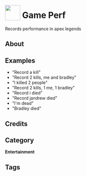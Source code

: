 # <img src="https://raw.githack.com/FortAwesome/Font-Awesome/master/svgs/solid/robot.svg" card_color="#22A7F0" width="50" height="50" style="vertical-align:bottom"/> Game Perf
Records performance in apex legends

## About


## Examples
* "Record a kill"
* "Record 2 kills, me and bradley"
* "I killed 2 people"
* "Record 2 kills, 1 me, 1 bradley"
* "Record i died"
* "Record jandrew died"
* "I'm dead"
* "Bradley died"

## Credits


## Category
**Entertainment**

## Tags

